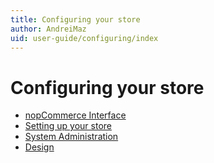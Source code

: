 ```yaml
---
title: Configuring your store
author: AndreiMaz
uid: user-guide/configuring/index
---
```


# Configuring your store

* [nopCommerce Interface](xref:en-US/user-guide/configuring/nopcommerce-interface)
* [Setting up your store](xref:en-US/user-guide/configuring/setting-up/index)
* [System Administration](xref:en-US/user-guide/configuring/system/index)
* [Design](xref:en-US/user-guide/configuring/design/index)